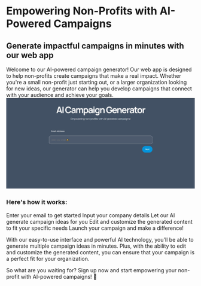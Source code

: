 # Empowering Non-Profits with AI-Powered Campaigns

## Generate impactful campaigns in minutes with our web app

Welcome to our AI-powered campaign generator! Our web app is designed to help non-profits create campaigns that make a real impact. Whether you're a small non-profit just starting out, or a larger organization looking for new ideas, our generator can help you develop campaigns that connect with your audience and achieve your goals.
![Gameplay Image](assets/campaign.jpg)


### Here's how it works:

Enter your email to get started
Input your company details
Let our AI generate campaign ideas for you
Edit and customize the generated content to fit your specific needs
Launch your campaign and make a difference!

With our easy-to-use interface and powerful AI technology, you'll be able to generate multiple campaign ideas in minutes. Plus, with the ability to edit and customize the generated content, you can ensure that your campaign is a perfect fit for your organization.

So what are you waiting for? Sign up now and start empowering your non-profit with AI-powered campaigns! 🤖
